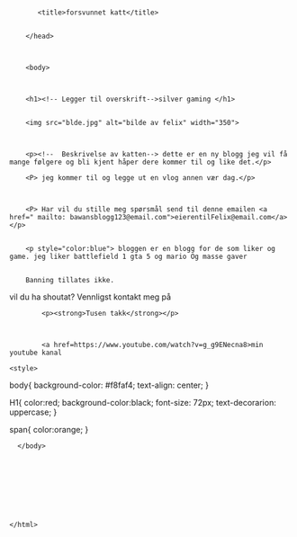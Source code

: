 # <!doctype html>

   <head>
   
   
           <title>forsvunnet katt</title>
		   
		   
		</head>



		<body>
		
		
		
		<h1><!-- Legger til overskrift-->silver gaming </h1>
		
		
		<img src="blde.jpg" alt="bilde av felix" width="350">
		
		
		
		<p><!--  Beskrivelse av katten--> dette er en ny blogg jeg vil få mange følgere og bli kjent håper dere kommer til og like det.</p>
		
		<P> jeg kommer til og legge ut en vlog annen vær dag.</p>
		
		
		
		<P> Har vil du stille meg spørsmål send til denne emailen <a href=" mailto: bawansblogg123@email.com">eierentilFelix@email.com</a></p>
		
		
		<p style="color:blue"> bloggen er en blogg for de som liker og game. jeg liker battlefield 1 gta 5 og mario Og masse gaver

		
		Banning tillates ikke.            

vil du ha shoutat? Vennligst kontakt meg på  </P>
	    
        	<p><strong>Tusen takk</strong></p> 
			
			
			
			<a href=https://www.youtube.com/watch?v=g_g9ENecna8>min youtube kanal
	
 <!---CSS-stilen til siden --->
	<style>

body{
background-color: #f8faf4;
text-align: center;	
}


H1{
color:red;
background-color:black;
font-size: 72px;
text-decorarion: uppercase;
}

span{
color:orange;
}
</style>



	  </body>	
	
	
	
	
	
		
		
		
		
	</html>	
